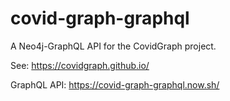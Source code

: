 # covid-graph-graphql
A Neo4j-GraphQL API for the CovidGraph project.

See: https://covidgraph.github.io/

GraphQL API: https://covid-graph-graphql.now.sh/

